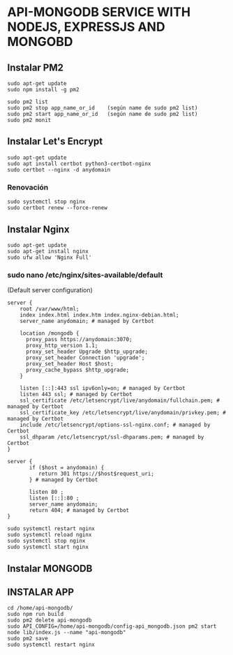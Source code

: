 # API-MONGODB SERVICE WITH NODEJS, EXPRESSJS AND MONGOBD 

## Instalar PM2

```
sudo apt-get update
sudo npm install -g pm2
```

```
sudo pm2 list
sudo pm2 stop app_name_or_id    (según name de sudo pm2 list)
sudo pm2 start app_name_or_id   (según name de sudo pm2 list)
sudo pm2 monit
```

## Instalar Let's Encrypt

```
sudo apt-get update
sudo apt install certbot python3-certbot-nginx
sudo certbot --nginx -d anydomain
```

### Renovación

```
sudo systemctl stop nginx
sudo certbot renew --force-renew
```

## Instalar Nginx

```
sudo apt-get update
sudo apt-get install nginx
sudo ufw allow 'Nginx Full'
```

### sudo nano /etc/nginx/sites-available/default
(Default server configuration)

```
server {
	root /var/www/html;
	index index.html index.htm index.nginx-debian.html;
	server_name anydomain; # managed by Certbot
	
	location /mongodb {
      proxy_pass https://anydomain:3070;
      proxy_http_version 1.1;
      proxy_set_header Upgrade $http_upgrade;
      proxy_set_header Connection 'upgrade';
      proxy_set_header Host $host;
      proxy_cache_bypass $http_upgrade;
	}
	
	listen [::]:443 ssl ipv6only=on; # managed by Certbot
	listen 443 ssl; # managed by Certbot
	ssl_certificate /etc/letsencrypt/live/anydomain/fullchain.pem; # managed by Certbot
	ssl_certificate_key /etc/letsencrypt/live/anydomain/privkey.pem; # managed by Certbot
	include /etc/letsencrypt/options-ssl-nginx.conf; # managed by Certbot
	ssl_dhparam /etc/letsencrypt/ssl-dhparams.pem; # managed by Certbot
}
```

```
server {
       if ($host = anydomain) {
          return 301 https://$host$request_uri;
       } # managed by Certbot

       listen 80 ;
       listen [::]:80 ;
       server_name anydomain;
       return 404; # managed by Certbot
}
```

```
sudo systemctl restart nginx
sudo systemctl reload nginx
sudo systemctl stop nginx
sudo systemctl start nginx
```

## Instalar MONGODB

## INSTALAR APP

```
cd /home/api-mongodb/
sudo npm run build
sudo pm2 delete api-mongodb
sudo API_CONFIG=/home/api-mongodb/config-api_mongodb.json pm2 start node lib/index.js --name "api-mongodb"
sudo pm2 save
sudo systemctl restart nginx
```
